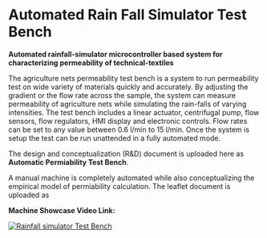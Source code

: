 # Automated Rain Fall Simulator Test Bench </br>
<b>Automated rainfall-simulator microcontroller based system for characterizing permeability of technical-textiles</b> </br>

The agriculture nets permeability test bench is a system to run permeability test on wide variety of materials quickly and accurately. By adjusting the gradient or the flow rate across the sample, the system can measure permeability of agriculture nets while simulating the rain-falls of varying intensities. The test bench includes a linear actuator, centrifugal pump, flow sensors, flow regulators, HMI display and electronic controls. Flow rates can be set to any value between 0.6 l/min to 15 l/min. Once the system is setup the test can be run unattended in a fully automated mode. </br>

The design and conceptualization (R&D) document is uploaded here as <b>Automatic Permiability Test Bench</b>. </br>


A manual machine is completely automated while also conceptualizing the empirical model of permiability calculation. The leaflet document is uploaded as  


<b>Machine Showcase Video Link:</b>

[![Rainfall simulator Test Bench](https://img.youtube.com/vi/E8ZFBqE6dyw/maxresdefault.jpg)](https://www.youtube.com/embed/E8ZFBqE6dyw) </br>
